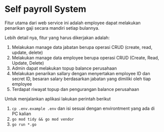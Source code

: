 # Self payroll System
Fitur utama dari web service ini adalah employee dapat melakukan penarikan gaji secara mandiri setiap bulannya.

Lebih detail nya, fitur yang harus dikerjakan adalah:

1. Melakukan manage data jabatan berupa operasi CRUD (create, read, update, delete)
2. Melakukan manage data employee berupa operasi CRUD (Create, Read, Update, Delete)
3. Admin dapat melakukan topup balance perusahaan
4. Melakukan penarikan sallary dengan menyertakan employee ID dan secret ID, besaran salary berdasarkan jabatan yang dimiliki oleh tiap employee
5. Terdapat riwayat topup dan pengurangan balance perusahaan 


Untuk menjalankan aplikasi lakukan perintah berikut
1. `cp .env.example .env` dan isi sesuai dengan environtment yang ada di PC kalian
2. `go mod tidy && go mod vendor`
3. `go run *.go`
